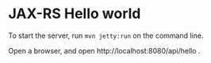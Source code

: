 # JAX-RS Hello world

To start the server, run ```mvn jetty:run``` on the command line.

Open a browser, and open http://localhost:8080/api/hello .
